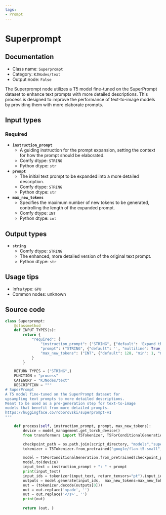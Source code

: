 ```yaml
---
tags:
- Prompt
---
```


# Superprompt
## Documentation
- Class name: `Superprompt`
- Category: `KJNodes/text`
- Output node: `False`

The Superprompt node utilizes a T5 model fine-tuned on the SuperPrompt dataset to enhance text prompts with more detailed descriptions. This process is designed to improve the performance of text-to-image models by providing them with more elaborate prompts.
## Input types
### Required
- **`instruction_prompt`**
    - A guiding instruction for the prompt expansion, setting the context for how the prompt should be elaborated.
    - Comfy dtype: `STRING`
    - Python dtype: `str`
- **`prompt`**
    - The initial text prompt to be expanded into a more detailed description.
    - Comfy dtype: `STRING`
    - Python dtype: `str`
- **`max_new_tokens`**
    - Specifies the maximum number of new tokens to be generated, controlling the length of the expanded prompt.
    - Comfy dtype: `INT`
    - Python dtype: `int`
## Output types
- **`string`**
    - Comfy dtype: `STRING`
    - The enhanced, more detailed version of the original text prompt.
    - Python dtype: `str`
## Usage tips
- Infra type: `GPU`
- Common nodes: unknown


## Source code
```python
class Superprompt:
    @classmethod
    def INPUT_TYPES(s):
        return {
            "required": {
                "instruction_prompt": ("STRING", {"default": 'Expand the following prompt to add more detail', "multiline": True}),
                "prompt": ("STRING", {"default": '', "multiline": True, "forceInput": True}),
                "max_new_tokens": ("INT", {"default": 128, "min": 1, "max": 4096, "step": 1}),
            } 
        }

    RETURN_TYPES = ("STRING",)
    FUNCTION = "process"
    CATEGORY = "KJNodes/text"
    DESCRIPTION = """
# SuperPrompt
A T5 model fine-tuned on the SuperPrompt dataset for  
upsampling text prompts to more detailed descriptions.  
Meant to be used as a pre-generation step for text-to-image  
models that benefit from more detailed prompts.  
https://huggingface.co/roborovski/superprompt-v1
"""

    def process(self, instruction_prompt, prompt, max_new_tokens):
        device = model_management.get_torch_device()
        from transformers import T5Tokenizer, T5ForConditionalGeneration

        checkpoint_path = os.path.join(script_directory, "models","superprompt-v1")
        tokenizer = T5Tokenizer.from_pretrained("google/flan-t5-small", legacy=False)

        model = T5ForConditionalGeneration.from_pretrained(checkpoint_path, device_map=device)
        model.to(device)
        input_text = instruction_prompt + ": " + prompt
        print(input_text)
        input_ids = tokenizer(input_text, return_tensors="pt").input_ids.to(device)
        outputs = model.generate(input_ids,  max_new_tokens=max_new_tokens)
        out = (tokenizer.decode(outputs[0]))
        out = out.replace('<pad>', '')
        out = out.replace('</s>', '')
        print(out)
        
        return (out, )

```
